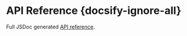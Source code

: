 # API Reference {docsify-ignore-all}

Full JSDoc generated [API reference](http://bojand.github.io/lounge/api-docs/).
